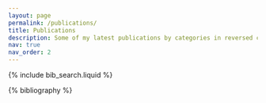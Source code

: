 ```yaml
---
layout: page
permalink: /publications/
title: Publications
description: Some of my latest publications by categories in reversed chronological order. generated by jekyll-scholar. To have a exhaustive list please consut my [google scholar profile](https://scholar.google.com/citations?user=14UikFkAAAAJ&hl=en&oi=ao).
nav: true
nav_order: 2
---
```


<!-- _pages/publications.md -->

<!-- Bibsearch Feature -->

{% include bib_search.liquid %}

<div class="publications">

{% bibliography %}

</div>
